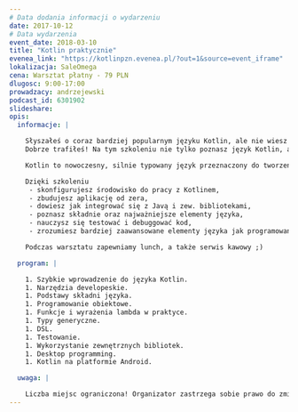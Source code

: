 ```yaml
---
# Data dodania informacji o wydarzeniu
date: 2017-10-12
# Data wydarzenia
event_date: 2018-03-10
title: "Kotlin praktycznie"
evenea_link: "https://kotlinpzn.evenea.pl/?out=1&source=event_iframe"
lokalizacja: SaleOmega
cena: Warsztat płatny - 79 PLN
dlugosc: 9:00-17:00
prowadzacy: andrzejewski
podcast_id: 6301902
slideshare:
opis:
  informacje: |

    Słyszałeś o coraz bardziej popularnym języku Kotlin, ale nie wiesz jak zacząć? Chcesz gruntownie poznać język Kotlin oraz nauczyć się jego praktycznego wykorzystania?
    Dobrze trafiłeś! Na tym szkoleniu nie tylko poznasz język Kotlin, ale także zrozumiesz jego najważniejsze mechanizmy oraz nauczysz się jak praktycznie go wykorzystywać.

    Kotlin to nowoczesny, silnie typowany język przeznaczony do tworzenia rozwiązań na wiele platform (desktop, web, mobile). W czasie warsztatu uczestnicy poznają najważniejsze elementy języka oraz zdobędą praktyczną wiedzę z zakresu jego wykorzystania w codziennej pracy. Większość czasu na zajęciach poświęcone zostanie na pisanie kodu wspólnie z prowadzącym. Poznamy dostępne narzędzia, dowiemy się jak testować i debuggować kod Kotlina, ale przede wszystkim w jaki sposób wykorzystać język do zwiększenia efektywności codziennej pracy.

    Dzięki szkoleniu
     - skonfigurujesz środowisko do pracy z Kotlinem,
     - zbudujesz aplikację od zera,
     - dowiesz jak integrować się z Javą i zew. bibliotekami,
     - poznasz składnie oraz najważniejsze elementy języka,
     - nauczysz się testować i debuggować kod,
     - zrozumiesz bardziej zaawansowane elementy języka jak programowanie funkcyjne czy DSL.

    Podczas warsztatu zapewniamy lunch, a także serwis kawowy ;)

  program: |

    1. Szybkie wprowadzenie do języka Kotlin.
    1. Narzędzia developeskie.
    1. Podstawy składni języka.
    1. Programowanie obiektowe.
    1. Funkcje i wyrażenia lambda w praktyce.
    1. Typy generyczne.
    1. DSL.
    1. Testowanie.
    1. Wykorzystanie zewnętrznych bibliotek.
    1. Desktop programming.
    1. Kotlin na platformie Android.

  uwaga: |

    Liczba miejsc ograniczona! Organizator zastrzega sobie prawo do zmiany lokalizacji wydarzenia oraz jego odwołania w przypadku niezgłoszenia się minimalnej liczby uczestników.
---
```

